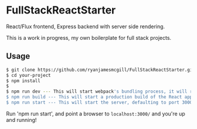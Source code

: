 # FullStackReactStarter
React/Flux frontend, Express backend with server side rendering.

This is a work in progress, my own boilerplate for full stack projects.

## Usage

```bash
$ git clone https://github.com/ryanjamesmcgill/FullStackReactStarter.git you-project
$ cd your-project
$ npm install
$
$ npm run dev --- This will start webpack's bundling process, it will rebuild as you edit the React app
$ npm run build --- This will start a production build of the React app.
$ npm run start --- This will start the server, defaulting to port 3000
```

Run 'npm run start', and point a browser to `localhost:3000/` and you're up and running!
